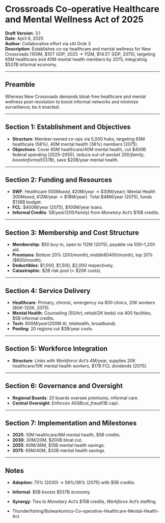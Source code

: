 # Crossroads Co-operative Healthcare and Mental Wellness Act of 2025
**Draft Version**: 3.1  
**Date**: April 6, 2025  
**Author**: Collaborative effort via xAI Grok 3  
**Description**: Establishes co-op healthcare and mental wellness for New Crossroads (100M, $10T GDP, 2025 → 112M, $14.5T GDP, 2075), targeting 65M healthcare and 40M mental health members by 2075, integrating $537B informal economy.

---

## Preamble
Whereas New Crossroads demands bloat-free healthcare and mental wellness post-revolution to boost informal networks and minimize surveillance; be it enacted:

---

## Section 1: Establishment and Objectives
- **Structure**: Member-owned co-ops via 5,000 hubs, targeting 65M healthcare (58%), 40M mental health (36%) members (2075).
- **Objectives**: Cover 65M healthcare/40M mental health, cut $400B federal spending (2025–2055), reduce out-of-pocket $200/family, boost informal ($537B), save $20B/year mental health.

---

## Section 2: Funding and Resources
- **SWF**: Healthcare $500M seed, 4% yield ($20M/year → $30M/year); Mental Health $300M seed, 4% yield ($12M/year → $18M/year). Total $48M/year (2075), funds $138B budget.
- **FCL**: $400M/year (2075), $100M/year loans.
- **Informal Credits**: $5B/year ($200/family) from *Monetary Act*’s $15B credits.

---

## Section 3: Membership and Cost Structure
- **Membership**: $50 buy-in, open to 112M (2075), payable via $500–$1,200 aid.
- **Premiums**: Bottom 20% ($200/month), middle 60% ($400/month), top 20% ($600/month).
- **Deductibles**: $1,000, $1,500, $2,000 respectively.
- **Catastrophic**: $2B risk pool (> $20K costs).

---

## Section 4: Service Delivery
- **Healthcare**: Primary, chronic, emergency via 800 clinics, 20K workers ($80K–$120K, 2075).
- **Mental Health**: Counseling ($50/hr), rehab ($2K beds) via 400 facilities, $5B informal credits.
- **Tech**: $600M/year ($200M AI, telehealth, broadband).
- **Pooling**: 20 regions cut $3B/year costs.

---

## Section 5: Workforce Integration
- **Structure**: Links with *Workforce Act*’s 4M/year, supplies 20K healthcare/10K mental health workers, $17B FCL dividends (2075).

---

## Section 6: Governance and Oversight
- **Regional Boards**: 20 boards oversee premiums, informal care.
- **Central Oversight**: Enforces $400B cut, fraud ($1B cap).

---

## Section 7: Implementation and Milestones
- **2025**: 10M healthcare/6M mental health, $5B credits.
- **2030**: 30M/20M, $200B bloat cut.
- **2055**: 60M/36M, $15B mental health savings.
- **2075**: 65M/40M, $20B mental health savings.

---

## Notes
- **Adoption**: 75% (2030) → 58%/36% (2075) with $5B credits.
- **Informal**: $5B boosts $537B economy.
- **Synergy**: Ties to *Monetary Act*’s $15B credits, *Workforce Act*’s staffing.

- Thunderfishing/Bulwarkomics-Co-operative-Healthcare-Mental-Health-Act
